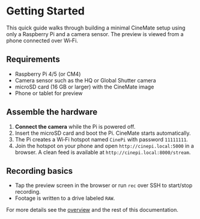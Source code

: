 # Getting Started

This quick guide walks through building a minimal CineMate setup using only a Raspberry Pi and a camera sensor. The preview is viewed from a phone connected over Wi‑Fi.

## Requirements

- Raspberry Pi 4/5 (or CM4)
- Camera sensor such as the HQ or Global Shutter camera
- microSD card (16 GB or larger) with the CineMate image
- Phone or tablet for preview

## Assemble the hardware

1. **Connect the camera** while the Pi is powered off.
2. Insert the microSD card and boot the Pi. CineMate starts automatically.
3. The Pi creates a Wi‑Fi hotspot named `CinePi` with password `11111111`.
4. Join the hotspot on your phone and open `http://cinepi.local:5000` in a browser. A clean feed is available at `http://cinepi.local:8000/stream`.

## Recording basics

- Tap the preview screen in the browser or run `rec` over SSH to start/stop recording.
- Footage is written to a drive labeled `RAW`.

For more details see the [overview](overview.md) and the rest of this documentation.
